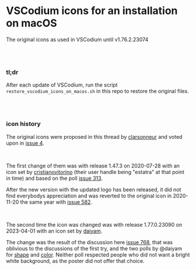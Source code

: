 # VSCodium icons for an installation on macOS

The original icons as used in VSCodium until v1.76.2.23074

<br>
<br>

### tl;dr
After each update of VSCodium, run the script `restore_vscodium_icons_on_macos.sh` in this repo to restore the original files.

<br>
<br>

### icon history

The original icons were proposed in this thread by [clarsonneur](https://github.com/clarsonneur) and voted upon in [issue 4](https://github.com/VSCodium/vscodium/issues/4).

<br>

The first change of them was with release 1.47.3 on 2020-07-28 with an icon set by [cristianovitorino](https://github.com/cristianovitorino) (their user handle being "estatra" at that point in time) and based on the poll [issue 313](https://github.com/VSCodium/vscodium/issues/313).

After the new version with the updated logo has been released, it did not find everybodys appreciation and was reverted to the original icon in 2020-11-20 the same year with [issue 582](https://github.com/VSCodium/vscodium/pull/582).

<br>

The second time the icon was changed was with release 1.77.0.23090 on 2023-04-01 with an icon set by [daiyam](https://github.com/daiyam).

The change was the result of the discussion here [issue 768](https://github.com/VSCodium/vscodium/pull/768), that was oblivious to the discussions of the first try, and the two polls by @daiyam for [shape](https://github.com/VSCodium/vscodium/discussions/1429) and [color](https://github.com/VSCodium/vscodium/discussions/1430). Neither poll respected people who did not want a bright white background, as the poster did not offer that choice.
